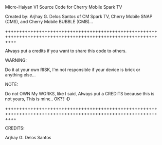 Micro-Haiyan V1 Source Code for Cherry Mobile Spark TV

Created by: Arjhay G. Delos Santos of CM Spark TV, Cherry Mobile SNAP (CMS), and Cherry Mobile BUBBLE (CMB)...


++++++++++++++++++++++++++++++++++++++++++++++++++++++++++++++++++++++++++++++++++++++++++++++++++++++++++++++++

Always put a credits if you want to share this code to others. 



WARNING:

Do it at your own RISK, I'm not responsible if your device is brick or anything else...


NOTE:

Do not OWN My WORKS, like I said, Always put a CREDITS because this is not yours, This is mine.. OK?? :D

++++++++++++++++++++++++++++++++++++++++++++++++++++++++++++++++++++++++++++++++++++++++++++++++++++++++++++++++


CREDITS:

Arjhay G. Delos Santos
